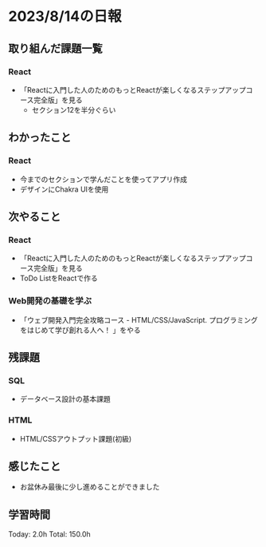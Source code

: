 # 2023/8/14の日報
## 取り組んだ課題一覧
### React
* 「Reactに入門した人のためのもっとReactが楽しくなるステップアップコース完全版」を見る
    * セクション12を半分ぐらい
## わかったこと
### React
* 今までのセクションで学んだことを使ってアプリ作成
* デザインにChakra UIを使用
## 次やること
### React
* 「Reactに入門した人のためのもっとReactが楽しくなるステップアップコース完全版」を見る
* ToDo ListをReactで作る
### Web開発の基礎を学ぶ
* 「ウェブ開発入門完全攻略コース - HTML/CSS/JavaScript. プログラミングをはじめて学び創れる人へ！ 」をやる
## 残課題
### SQL
* データベース設計の基本課題
### HTML
* HTML/CSSアウトプット課題(初級)
## 感じたこと
* お盆休み最後に少し進めることができました
## 学習時間
Today: 2.0h
Total: 150.0h
